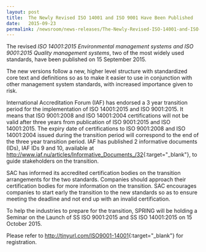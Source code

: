 ```yaml
---
layout: post
title:  The Newly Revised ISO 14001 and ISO 9001 Have Been Published
date:   2015-09-23
permalink: /newsroom/news-releases/The-Newly-Revised-ISO-14001-and-ISO-9001-Have-Been-Published
---
```


The revised _ISO 14001:2015 Environmental management systems and ISO 9001:2015 Quality management systems_, two of the most widely used standards, have been published on 15 September 2015.
 
The new versions follow a new, higher level structure with standardized core text and definitions so as to make it easier to use in conjunction with other management system standards, with increased importance given to risk.
 
International Accreditation Forum (IAF) has endorsed a 3 year transition period for the implementation of ISO 14001:2015 and ISO 9001:2015. It means that ISO 9001:2008 and ISO 14001:2004 certifications will not be valid after three years from publication of ISO 9001:2015 and ISO 14001:2015. The expiry date of certifications to ISO 9001:2008 and ISO 14001:2004 issued during the transition period will correspond to the end of the three year transition period.  IAF has published 2 informative documents (IDs), IAF IDs 9 and 10, available at <http://www.iaf.nu/articles/Informative_Documents_/32>{:target="_blank"}, to guide stakeholders on the transition.
 
SAC has informed its accredited certification bodies on the transition arrangements for the two standards. Companies should approach their certification bodies for more information on the transition. SAC encourages companies to start early the transition to the new standards so as to ensure meeting the deadline and not end up with an invalid certification.
 
To help the industries to prepare for the transition, SPRING will be holding a Seminar on the Launch of SS ISO 9001:2015 and SS ISO 14001:2015 on 15 October 2015.
 
Please refer to <http://tinyurl.com/ISO9001-14001>{:target="_blank"} for registration.
